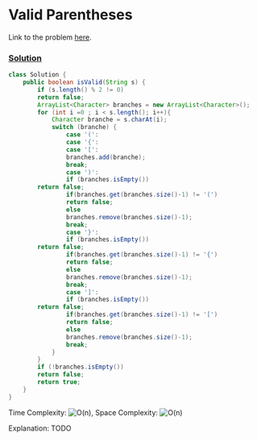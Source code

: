 # Valid Parentheses

Link to the problem [here](https://leetcode.com/problems/valid-parentheses/).

### [Solution](/Stack/20.%20Valid%20Parentheses/Solution.java)

```java
class Solution {
    public boolean isValid(String s) {
        if (s.length() % 2 != 0)
        return false;
        ArrayList<Character> branches = new ArrayList<Character>();
        for (int i =0 ; i < s.length(); i++){
            Character branche = s.charAt(i);
            switch (branche) {
                case '(':
                case '{':
                case '[':
                branches.add(branche);
                break;
                case ')':
                if (branches.isEmpty())
        return false;
                if(branches.get(branches.size()-1) != '(')
                return false;
                else
                branches.remove(branches.size()-1);
                break;
                case '}':
                if (branches.isEmpty())
        return false;
                if(branches.get(branches.size()-1) != '{')
                return false;
                else
                branches.remove(branches.size()-1);
                break;
                case ']':
                if (branches.isEmpty())
        return false;
                if(branches.get(branches.size()-1) != '[')
                return false;
                else
                branches.remove(branches.size()-1);
                break;
            }
        }
        if (!branches.isEmpty())
        return false;
        return true;
    }
}

```

Time Complexity: ![O(n)](<https://latex.codecogs.com/svg.image?\inline&space;O(n)>), Space Complexity: ![O(n)](<https://latex.codecogs.com/svg.image?\inline&space;O(n)>)

Explanation: TODO
